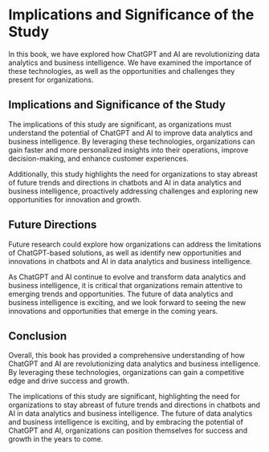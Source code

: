 Implications and Significance of the Study
======================================================

In this book, we have explored how ChatGPT and AI are revolutionizing data analytics and business intelligence. We have examined the importance of these technologies, as well as the opportunities and challenges they present for organizations.

Implications and Significance of the Study
------------------------------------------

The implications of this study are significant, as organizations must understand the potential of ChatGPT and AI to improve data analytics and business intelligence. By leveraging these technologies, organizations can gain faster and more personalized insights into their operations, improve decision-making, and enhance customer experiences.

Additionally, this study highlights the need for organizations to stay abreast of future trends and directions in chatbots and AI in data analytics and business intelligence, proactively addressing challenges and exploring new opportunities for innovation and growth.

Future Directions
-----------------

Future research could explore how organizations can address the limitations of ChatGPT-based solutions, as well as identify new opportunities and innovations in chatbots and AI in data analytics and business intelligence.

As ChatGPT and AI continue to evolve and transform data analytics and business intelligence, it is critical that organizations remain attentive to emerging trends and opportunities. The future of data analytics and business intelligence is exciting, and we look forward to seeing the new innovations and opportunities that emerge in the coming years.

Conclusion
----------

Overall, this book has provided a comprehensive understanding of how ChatGPT and AI are revolutionizing data analytics and business intelligence. By leveraging these technologies, organizations can gain a competitive edge and drive success and growth.

The implications of this study are significant, highlighting the need for organizations to stay abreast of future trends and directions in chatbots and AI in data analytics and business intelligence. The future of data analytics and business intelligence is exciting, and by embracing the potential of ChatGPT and AI, organizations can position themselves for success and growth in the years to come.
